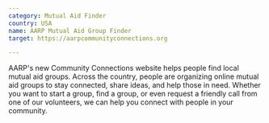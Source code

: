 ```yaml
---
category: Mutual Aid Finder
country: USA
name: AARP Mutual Aid Group Finder
target: https://aarpcommunityconnections.org

---
```


AARP's new Community Connections website helps people find local mutual aid groups. Across the country, people are organizing online mutual aid groups to stay connected, share ideas, and help those in need.  Whether you want to start a group, find a group, or even request a friendly call from one of our volunteers, we can help you connect with people in your community.